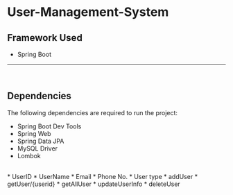 # User-Management-System
## Framework Used
* Spring Boot

---
<br>

## Dependencies
The following dependencies are required to run the project:

* Spring Boot Dev Tools
* Spring Web
* Spring Data JPA
* MySQL Driver
* Lombok

<br>
* UserID
* UserName
* Email
* Phone No.
* User type
* addUser
* getUser/{userid}
* getAllUser
* updateUserInfo
* deleteUser
